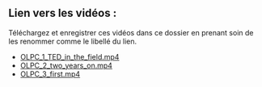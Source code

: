 ## Lien vers les vidéos :
Téléchargez et enregistrer ces vidéos dans ce dossier en prenant soin de les renommer comme le libellé du lien.

* [OLPC_1_TED_in_the_field.mp4](http://video.ted.com/talk/podcast/2008/None/NicholasNegroponte_2008-480p.mp4)
* [OLPC_2_two_years_on.mp4](http://video.ted.com/talk/podcast/2007P/None/NicholasNegroponte_2007P-480p.mp4)
* [OLPC_3_first.mp4](http://video.ted.com/talk/podcast/2006/None/NicholasNegroponte_2006-480p.mp4)

